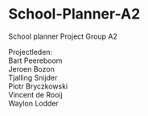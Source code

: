 # School-Planner-A2
School planner Project Group A2

Projectleden:<br>
Bart Peereboom <br>
Jeroen Bozon<br>
Tjalling Snijder<br>
Piotr Bryczkowski<br>
Vincent de Rooij<br>
Waylon Lodder<br>